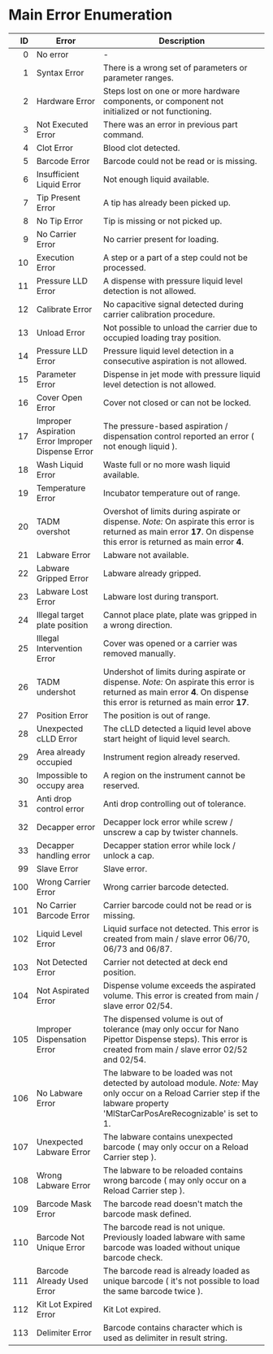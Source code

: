 # Main Error Enumeration



| **ID** | **Error**                                         | **Description**                                                                                                                                                                  |
| -----: | ------------------------------------------------- | -------------------------------------------------------------------------------------------------------------------------------------------------------------------------------- |
|      0 | No error                                          | -                                                                                                                                                                                |
|      1 | Syntax Error                                      | There is a wrong set of parameters or parameter ranges.                                                                                                                          |
|      2 | Hardware Error                                    | Steps lost on one or more hardware components, or component not initialized or not functioning.                                                                                  |
|      3 | Not Executed Error                                | There was an error in previous part command.                                                                                                                                     |
|      4 | Clot Error                                        | Blood clot detected.                                                                                                                                                             |
|      5 | Barcode Error                                     | Barcode could not be read or is missing.                                                                                                                                         |
|      6 | Insufficient Liquid Error                         | Not enough liquid available.                                                                                                                                                     |
|      7 | Tip Present Error                                 | A tip has already been picked up.                                                                                                                                                |
|      8 | No Tip Error                                      | Tip is missing or not picked up.                                                                                                                                                 |
|      9 | No Carrier Error                                  | No carrier present for loading.                                                                                                                                                  |
|     10 | Execution Error                                   | A step or a part of a step could not be processed.                                                                                                                               |
|     11 | Pressure LLD Error                                | A dispense with pressure liquid level detection is not allowed.                                                                                                                  |
|     12 | Calibrate Error                                   | No capacitive signal detected during carrier calibration procedure.                                                                                                              |
|     13 | Unload Error                                      | Not possible to unload the carrier due to occupied loading tray position.                                                                                                        |
|     14 | Pressure LLD Error                                | Pressure liquid level detection in a consecutive aspiration is not allowed.                                                                                                      |
|     15 | Parameter Error                                   | Dispense in jet mode with pressure liquid level detection is not allowed.                                                                                                        |
|     16 | Cover Open Error                                  | Cover not closed or can not be locked.                                                                                                                                           |
|     17 | Improper Aspiration Error Improper Dispense Error | The pressure-based aspiration / dispensation control reported an error ( not enough liquid ).                                                                                    |
|     18 | Wash Liquid Error                                 | Waste full or no more wash liquid available.                                                                                                                                     |
|     19 | Temperature Error                                 | Incubator temperature out of range.                                                                                                                                              |
|     20 | TADM overshot                                     | Overshot of limits during aspirate or dispense. _Note:_ On aspirate this error is returned as main error **17**. On dispense this error is returned as main error **4**.         |
|     21 | Labware Error                                     | Labware not available.                                                                                                                                                           |
|     22 | Labware Gripped Error                             | Labware already gripped.                                                                                                                                                         |
|     23 | Labware Lost Error                                | Labware lost during transport.                                                                                                                                                   |
|     24 | Illegal target plate position                     | Cannot place plate, plate was gripped in a wrong direction.                                                                                                                      |
|     25 | Illegal Intervention Error                        | Cover was opened or a carrier was removed manually.                                                                                                                              |
|     26 | TADM undershot                                    | Undershot of limits during aspirate or dispense. _Note:_ On aspirate this error is returned as main error **4**. On dispense this error is returned as main error **17**.        |
|     27 | Position Error                                    | The position is out of range.                                                                                                                                                    |
|     28 | Unexpected cLLD Error                             | The cLLD detected a liquid level above start height of liquid level search.                                                                                                      |
|     29 | Area already occupied                             | Instrument region already reserved.                                                                                                                                              |
|     30 | Impossible to occupy area                         | A region on the instrument cannot be reserved.                                                                                                                                   |
|     31 | Anti drop control error                           | Anti drop controlling out of tolerance.                                                                                                                                          |
|     32 | Decapper error                                    | Decapper lock error while screw / unscrew a cap by twister channels.                                                                                                             |
|     33 | Decapper handling error                           | Decapper station error while lock / unlock a cap.                                                                                                                                |
|     99 | Slave Error                                       | Slave error.                                                                                                                                                                     |
|    100 | Wrong Carrier Error                               | Wrong carrier barcode detected.                                                                                                                                                  |
|    101 | No Carrier Barcode Error                          | Carrier barcode could not be read or is missing.                                                                                                                                 |
|    102 | Liquid Level Error                                | Liquid surface not detected. This error is created from main / slave error 06/70, 06/73 and 06/87.                                                                               |
|    103 | Not Detected Error                                | Carrier not detected at deck end position.                                                                                                                                       |
|    104 | Not Aspirated Error                               | Dispense volume exceeds the aspirated volume. This error is created from main / slave error 02/54.                                                                               |
|    105 | Improper Dispensation Error                       | The dispensed volume is out of tolerance (may only occur for Nano Pipettor Dispense steps). This error is created from main / slave error 02/52 and 02/54.                       |
|    106 | No Labware Error                                  | The labware to be loaded was not detected by autoload module. _Note:_ May only occur on a Reload Carrier step if the labware property 'MlStarCarPosAreRecognizable' is set to 1. |
|    107 | Unexpected Labware Error                          | The labware contains unexpected barcode ( may only occur on a Reload Carrier step ).                                                                                             |
|    108 | Wrong Labware Error                               | The labware to be reloaded contains wrong barcode ( may only occur on a Reload Carrier step ).                                                                                   |
|    109 | Barcode Mask Error                                | The barcode read doesn't match the barcode mask defined.                                                                                                                         |
|    110 | Barcode Not Unique Error                          | The barcode read is not unique. Previously loaded labware with same barcode was loaded without unique barcode check.                                                             |
|    111 | Barcode Already Used Error                        | The barcode read is already loaded as unique barcode ( it's not possible to load the same barcode twice ).                                                                       |
|    112 | Kit Lot Expired Error                             | Kit Lot expired.                                                                                                                                                                 |
|    113 | Delimiter Error                                   | Barcode contains character which is used as delimiter in result string.                                                                                                          |
